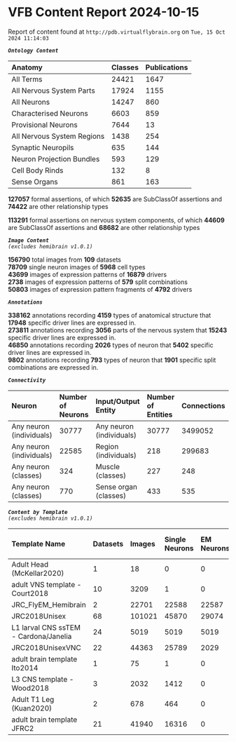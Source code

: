 
VFB Content Report 2024-10-15
=============================


Report of content found at ``http://pdb.virtualflybrain.org`` on ``Tue, 15 Oct 2024 11:14:03``  
  
***``Ontology Content``***  

|Anatomy|Classes|Publications|
| :--- | :--- | :--- |
|All Terms|24421|1647|
|All Nervous System Parts|17924|1155|
|All Neurons|14247|860|
|Characterised Neurons|6603|859|
|Provisional Neurons|7644|13|
|All Nervous System Regions|1438|254|
|Synaptic Neuropils|635|144|
|Neuron Projection Bundles|593|129|
|Cell Body Rinds|132|8|
|Sense Organs|861|163|
  
  
**127057** formal assertions, of which **52635** are SubClassOf assertions and **74422** are other relationship types  
  
**113291** formal assertions on nervous system components, of which **44609** are SubClassOf assertions and **68682** are other relationship types  
  
***``Image Content``***  
*``(excludes hemibrain v1.0.1)``*  
  
**156790** total images from **109** datasets  
**78709** single neuron images of **5968** cell types  
**43699** images of expression patterns of **16879** drivers  
**2738** images of expression patterns of **579** split combinations  
**50803** images of expression pattern fragments of **4792** drivers  
  
***``Annotations``***  
  
**338162** annotations recording **4159** types of anatomical structure that **17948** specific driver lines are expressed in.  
**273811** annotations recording **3056** parts of the nervous system that **15243** specific driver lines are expressed in.  
**46850** annotations recording **2026** types of neuron that **5402** specific driver lines are expressed in.  
**9802** annotations recording **793** types of neuron that **1901** specific split combinations are expressed in.  
  
***``Connectivity``***  

|Neuron|Number of Neurons|Input/Output Entity|Number of Entities|Connections|
| :--- | :--- | :--- | :--- | :--- |
|Any neuron (individuals)|30777|Any neuron (individuals)|30777|3499052|
|Any neuron (individuals)|22585|Region (individuals)|218|299683|
|Any neuron (classes)|324|Muscle (classes)|227|248|
|Any neuron (classes)|770|Sense organ (classes)|433|535|
  
  
  
***``Content by Template``***  
*``(excludes hemibrain v1.0.1)``*  

|Template Name|Datasets|Images|Single Neurons|EM Neurons|Full Expression Patterns|Split Expression Patterns|Partial Expression Patterns|Painted domains|
| :--- | :--- | :--- | :--- | :--- | :--- | :--- | :--- | :--- |
|Adult Head (McKellar2020)|1|18|0|0|0|0|0|0|
|adult VNS template - Court2018|10|3209|1|0|3185|486|0|22|
|JRC_FlyEM_Hemibrain|2|22701|22588|22587|0|0|0|114|
|JRC2018Unisex|68|101021|45870|29074|32160|1633|38796|46|
|L1 larval CNS ssTEM - Cardona/Janelia|24|5019|5019|5019|0|0|0|0|
|JRC2018UnisexVNC|22|44363|25789|2029|8314|625|10240|23780|
|adult brain template Ito2014|1|75|1|0|0|0|0|75|
|L3 CNS template - Wood2018|3|2032|1412|0|0|0|1773|255|
|Adult T1 Leg (Kuan2020)|2|678|464|0|0|0|0|4|
|adult brain template JFRC2|21|41940|16316|0|25272|600|16127|58|
  

